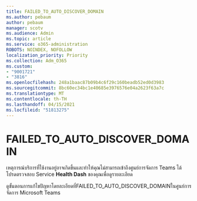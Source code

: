 ```yaml
---
title: FAILED_TO_AUTO_DISCOVER_DOMAIN
ms.author: pebaum
author: pebaum
manager: scotv
ms.audience: Admin
ms.topic: article
ms.service: o365-administration
ROBOTS: NOINDEX, NOFOLLOW
localization_priority: Priority
ms.collection: Adm_O365
ms.custom:
- "9001721"
- "3816"
ms.openlocfilehash: 248a1baac87b09b4c6f29c160beadb52ed0d3983
ms.sourcegitcommit: 8bc60ec34bc1e40685e3976576e04a2623f63a7c
ms.translationtype: MT
ms.contentlocale: th-TH
ms.lasthandoff: 04/15/2021
ms.locfileid: "51813275"
---
```

# <a name="failed_to_auto_discover_domain"></a>FAILED_TO_AUTO_DISCOVER_DOMAIN

เหตุการณ์บริการที่ใช้งานอยู่อาจเกิดขึ้นและทําให้คุณไม่สามารถเข้าถึงศูนย์การจัดการ Teams ได้ โปรดตรวจสอบ Service **Health Dash** ของคุณเพื่อดูรายละเอียด

ดูขั้นตอนการแก้ไขปัญหาโดยละเอียดที่FAILED_TO_AUTO_DISCOVER_DOMAINในศูนย์การจัดการ Microsoft Teams
